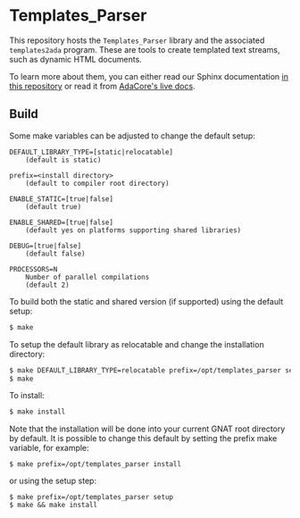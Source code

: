 Templates_Parser
================

This repository hosts the `Templates_Parser` library and the associated
`templates2ada` program. These are tools to create templated text streams, such
as dynamic HTML documents.

To learn more about them, you can either read our Sphinx documentation [in this
repository](docs/) or read it from [AdaCore's live
docs](http://docs.adacore.com/live/wave/aws/html/template_parser/index.html).

Build
-----

Some make variables can be adjusted to change the default setup:

```text
DEFAULT_LIBRARY_TYPE=[static|relocatable]
    (default is static)

prefix=<install directory>
    (default to compiler root directory)

ENABLE_STATIC=[true|false]
    (default true)

ENABLE_SHARED=[true|false]
    (default yes on platforms supporting shared libraries)

DEBUG=[true|false]
    (default false)

PROCESSORS=N
    Number of parallel compilations
    (default 2)
```

To build both the static and shared version (if supported) using the default
setup:

```sh
$ make
```

To setup the default library as relocatable and change the installation
directory:

```sh
$ make DEFAULT_LIBRARY_TYPE=relocatable prefix=/opt/templates_parser setup
$ make
```

To install:

```sh
$ make install
```

Note that the installation will be done into your current GNAT root directory
by default. It is possible to change this default by setting the prefix make
variable, for example:

```
$ make prefix=/opt/templates_parser install
```

or using the setup step:

```
$ make prefix=/opt/templates_parser setup
$ make && make install
```
